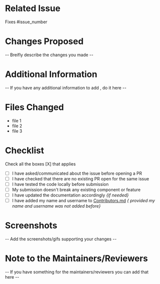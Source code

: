 # Related Issue
Fixes #issue_number

# Changes Proposed
-- Breifly describe the changes you made --

# Additional Information
-- If you have any additional information to add , do it here --

# Files Changed
- file 1
- file 2
- file 3

# Checklist
Check all the boxes [X] that applies
- [ ] I have asked/communicated about the issue before opening a PR
- [ ] I have checked that there are no existing PR open for the same issue
- [ ] I have tested the code locally before submission
- [ ] My submission doesn't break any existing component or feature
- [ ] I have updated the documentation accordingly *{if needed}*
- [ ] I have added my name and username to [Contributors.md](https://github.com/atharva0300/Meme-Generator/blob/main/Contributors.md) *{ provided my name and username was not added before}*

# Screenshots
-- Add the screenshots/gifs supporting your changes --

# Note to the Maintainers/Reviewers
-- If you have something for the maintainers/reviewers you can add that here --
